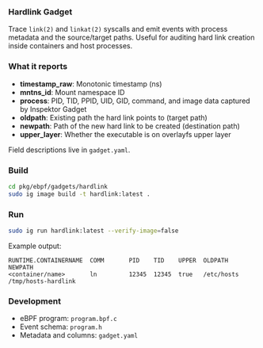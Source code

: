 ### Hardlink Gadget

Trace `link(2)` and `linkat(2)` syscalls and emit events with process metadata and the source/target paths. Useful for auditing hard link creation inside containers and host processes.

### What it reports
- **timestamp_raw**: Monotonic timestamp (ns)
- **mntns_id**: Mount namespace ID
- **process**: PID, TID, PPID, UID, GID, command, and image data captured by Inspektor Gadget
- **oldpath**: Existing path the hard link points to (target path)
- **newpath**: Path of the new hard link to be created (destination path)
- **upper_layer**: Whether the executable is on overlayfs upper layer

Field descriptions live in `gadget.yaml`.

### Build
```bash
cd pkg/ebpf/gadgets/hardlink
sudo ig image build -t hardlink:latest .
```

### Run
```bash
sudo ig run hardlink:latest --verify-image=false
```

Example output:
```
RUNTIME.CONTAINERNAME  COMM       PID    TID    UPPER  OLDPATH                  NEWPATH
<container/name>       ln         12345  12345  true   /etc/hosts               /tmp/hosts-hardlink
```

### Development
- eBPF program: `program.bpf.c`
- Event schema: `program.h`
- Metadata and columns: `gadget.yaml`

